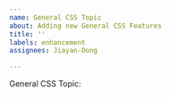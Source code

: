 ```yaml
---
name: General CSS Topic
about: Adding new General CSS Features
title: ''
labels: enhancement
assignees: Jiayan-Dong

---
```


General CSS Topic:
